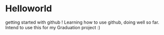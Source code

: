 # Helloworld
getting started with github !
Learning how to use github, doing well so far.
Intend to use this for my Graduation project :)
